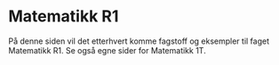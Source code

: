 # Matematikk R1

På denne siden vil det etterhvert komme fagstoff og eksempler til faget Matematikk R1. Se også egne sider for Matematikk 1T.

```{tableofcontents}
```
